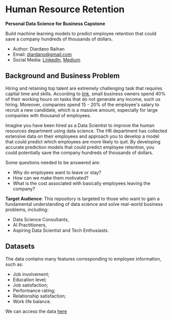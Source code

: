 # Human Resource Retention
__Personal Data Science for Business Capstone__

Build machine learning models to predict employee retention that could save a company hundreds of thousands of dollars.
- Author: Diardano Raihan
- Email: diardano@gmail.com
- Social Media: [LinkedIn](https://www.linkedin.com/in/diardanoraihan/), [Medium](https://diardano.medium.com/)

## Background and Business Problem
Hiring and retaining top talent are extremely challenging task that requires capital time and skills. According to [link](), small business owners spend 40% of their working hours on tasks that do not generate any income, such us hiring. Moreover, companies spend 15 - 20% of the employee's salary to recruit a new candidate, which is a massive amount, especially for large companies with thousand of employees. 

Imagine you have been hired as a Data Scientist to improve the human resources department using data science. The HR department has collected extensive data on their employees and approach you to develop a model that could predict which employees are more likely to quit. By developing accurate prediction models that could predict employee retention, you could potentially save the company hundreds of thousands of dollars. 

Some questions needed to be answered are:
- Why do employees want to leave or stay?
- How can we make them motivated?
- What is the cost associated with basically employees leaving the company?

__Target Audience__:
This repository is targeted to those who want to gain a fundamental understanding of data science and solve real-world business problems, including:
- Data Science Consultants,
- AI Practitioners,
- Aspiring Data Scientist and Tech Enthusiasts.

## Datasets
The data contains many features corresponding to employee information, such as:
- Job involvement;
- Education level;
- Job satisfaction;
- Performance rating;
- Relationship satisfaction;
- Work life balance.

We can access the data [here]()


